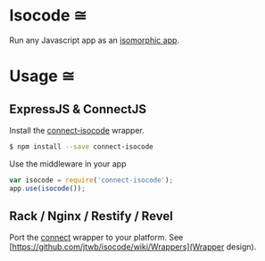 # Isocode ≅

Run any Javascript app as an [isomorphic app](http://nerds.airbnb.com/isomorphic-javascript-future-web-apps/).

# Usage ≅

## ExpressJS & ConnectJS

Install the [connect-isocode](https://github.com/jtwb/connect-isocode) wrapper.

```bash
$ npm install --save connect-isocode
```

Use the middleware in your app

```javascript
var isocode = require('connect-isocode');
app.use(isocode());
```

## Rack / Nginx / Restify / Revel

Port the [connect](https://github.com/jtwb/connect-isocode) wrapper to your platform. See [https://github.com/jtwb/isocode/wiki/Wrappers](Wrapper design).

